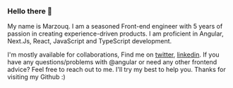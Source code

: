 
### Hello there 👋

My name is Marzouq. I am a seasoned Front-end engineer with 5 years of passion in creating experience-driven products. I am proficient in Angular, Next.Js, React, JavaScript and TypeScript development.

I'm mostly available for collaborations, Find me on [twitter](https://twitter.com/therealmarzouq), [linkedin](https://www.linkedin.com/in/therealmarzouq/).
If you have any questions/problems with @angular or need any other frontend advice? Feel free to reach out to me. I'll try my best to help you. Thanks for visiting my Github :)
